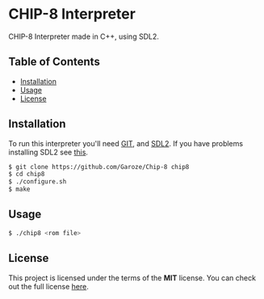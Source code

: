 # CHIP-8 Interpreter


CHIP-8 Interpreter made in C++, using SDL2.

## Table of Contents

* [Installation](#installation)
* [Usage](#usage)
* [License](#License)

## Installation

To run this interpreter you'll need [GIT](https://git-scm.com/downloads), and [SDL2](https://www.libsdl.org/download-2.0.php). If you have problems installing SDL2 see [this](https://wiki.libsdl.org/Installation).

```bash
$ git clone https://github.com/Garoze/Chip-8 chip8
$ cd chip8
$ ./configure.sh 
$ make
```

## Usage

```bash
$ ./chip8 <rom file>
```

## License

This project is licensed under the terms of the **MIT** license. You can check out the full license [here](https://github.com/Garoze/Chip-8/blob/main/LICENSE).







